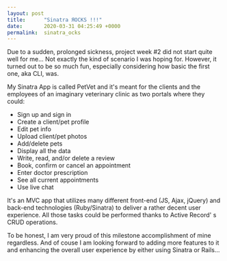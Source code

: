```yaml
---
layout: post
title:      "Sinatra ЯOCKS !!!"
date:       2020-03-31 04:25:49 +0000
permalink:  sinatra_ocks
---
```



Due to a sudden, prolonged sickness, project week #2 did not start quite well for me... Not exactly the kind of scenario I was hoping for. However, it turned out to be so much fun, especially considering how basic the first one, aka CLI, was.

My Sinatra App is called PetVet and it's meant for the clients and the employees of an imaginary veterinary clinic as two portals where they could:

* Sign up and sign in
* Create a client/pet profile
* Edit pet info
* Upload client/pet photos
* Add/delete pets
* Display all the data
* Write, read, and/or delete a review
* Book, confirm or cancel an appointment
* Enter doctor prescription
* See all current appointments
* Use live chat

It's an MVC app that utilizes many different front-end (JS, Ajax, jQuery) and back-end technologies (Ruby/Sinatra) to deliver a rather decent user experience. All those tasks could be performed thanks to Active Record' s CRUD operations. 

To be honest, I am very proud of this milestone accomplishment of mine regardless. And of couse I am looking forward to adding more features to it and enhancing the overall user experience by either using Sinatra or Rails...

